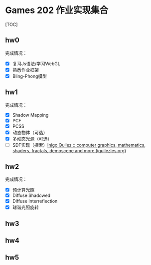 # Games 202 作业实现集合

[TOC]

## hw0

完成情况：

- [x] 复习Js语法/学习WebGL
- [x] 熟悉作业框架
- [x] Bling-Phong模型

## hw1

完成情况：

- [x] Shadow Mapping
- [x] PCF
- [x] PCSS
- [x] 动态物体（可选）
- [x] 多动态光源（可选）
- [ ] SDF实现（探索）[Inigo Quilez :: computer graphics, mathematics, shaders, fractals, demoscene and more (iquilezles.org)](https://iquilezles.org/articles/)

## hw2

完成情况：

- [x] 预计算光照
- [x] Diffuse Shadowed
- [x] Diffuse Interreflection
- [x] 球谐光照旋转

## hw3



## hw4



## hw5